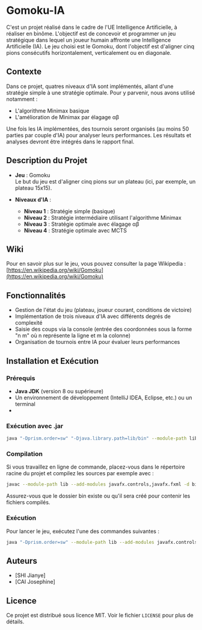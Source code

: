 # Gomoku-IA

C'est un projet réalisé dans le cadre de l'UE Intelligence Artificielle, à réaliser en binôme. L'objectif est de concevoir et programmer un jeu stratégique dans lequel un joueur humain affronte une Intelligence Artificielle (IA). Le jeu choisi est le Gomoku, dont l'objectif est d'aligner cinq pions consécutifs horizontalement, verticalement ou en diagonale.

## Contexte

Dans ce projet, quatres niveaux d'IA sont implémentés, allant d'une stratégie simple à une stratégie optimale. Pour y parvenir, nous avons utilisé notamment :

- L'algorithme Minimax basique
- L'amélioration de Minimax par élagage αβ

Une fois les IA implémentées, des tournois seront organisés (au moins 50 parties par couple d'IA) pour analyser leurs performances. Les résultats et analyses devront être intégrés dans le rapport final.

## Description du Projet

- **Jeu** : Gomoku  
  Le but du jeu est d'aligner cinq pions sur un plateau (ici, par exemple, un plateau 15x15).

- **Niveaux d'IA** :
  - **Niveau 1** : Stratégie simple (basique)
  - **Niveau 2** : Stratégie intermédiaire utilisant l'algorithme Minimax
  - **Niveau 3** : Stratégie optimale avec élagage αβ
  - **Niveau 4** : Stratégie optimale avec MCTS

## Wiki

Pour en savoir plus sur le jeu, vous pouvez consulter la page Wikipedia :  
[https://en.wikipedia.org/wiki/Gomoku](https://en.wikipedia.org/wiki/Gomoku)

## Fonctionnalités

- Gestion de l'état du jeu (plateau, joueur courant, conditions de victoire)
- Implémentation de trois niveaux d'IA avec différents degrés de complexité
- Saisie des coups via la console (entrée des coordonnées sous la forme "n m" où n représente la ligne et m la colonne)
- Organisation de tournois entre IA pour évaluer leurs performances

## Installation et Exécution

### Prérequis

- **Java JDK** (version 8 ou supérieure)
- Un environnement de développement (IntelliJ IDEA, Eclipse, etc.) ou un terminal
- 
### Exécution avec .jar
```bash
java "-Dprism.order=sw" "-Djava.library.path=lib/bin" --module-path lib --add-modules javafx.controls,javafx.fxml -jar out/artifacts/Gomoku_IA_jar/Gomoku-IA.jar

```



### Compilation

Si vous travaillez en ligne de commande, placez-vous dans le répertoire racine du projet et compilez les sources par exemple avec :

```bash
javac --module-path lib --add-modules javafx.controls,javafx.fxml -d bin (Get-ChildItem -Recurse -Filter *.java -Path src).FullName
```

Assurez-vous que le dossier bin existe ou qu'il sera créé pour contenir les fichiers compilés.

### Exécution

Pour lancer le jeu, exécutez l'une des commandes suivantes :

```bash
java "-Dprism.order=sw" --module-path lib --add-modules javafx.controls,javafx.fxml -cp bin GomokuApp
```

## Auteurs

- [SHI Jianye]
- [CAI Josephine]

## Licence

Ce projet est distribué sous licence MIT. Voir le fichier `LICENSE` pour plus de détails.



